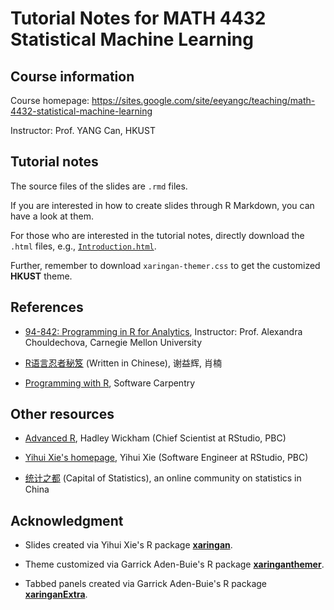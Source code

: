 # Tutorial Notes for MATH 4432 Statistical Machine Learning

## Course information

Course homepage: https://sites.google.com/site/eeyangc/teaching/math-4432-statistical-machine-learning
 
Instructor: Prof. YANG Can, HKUST

## Tutorial notes

The source files of the slides are `.rmd` files.

If you are interested in how to create slides through R Markdown, you can have a look at them.

For those who are interested in the tutorial notes, directly download the `.html` files, e.g., [`Introduction.html`](https://github.com/statwangz/MATH-4432-Statistical-Machine-Learning/blob/main/T01/Introduction.html).

Further, remember to download `xaringan-themer.css` to get the customized **HKUST** theme.

## References

- [94-842: Programming in R for Analytics](https://www.andrew.cmu.edu/user/achoulde/94842/), Instructor: Prof. Alexandra Chouldechova, Carnegie Mellon University

- [R语言忍者秘笈](https://bookdown.org/yihui/r-ninja/) (Written in Chinese), 谢益辉, 肖楠

- [Programming with R](https://swcarpentry.github.io/r-novice-inflammation/), Software Carpentry

## Other resources

- [Advanced R](https://adv-r.hadley.nz/), Hadley Wickham (Chief Scientist at RStudio, PBC)

- [Yihui Xie's homepage](https://yihui.org/), Yihui Xie (Software Engineer at RStudio, PBC)

- [统计之都](https://cosx.org/) (Capital of Statistics), an online community on statistics in China

## Acknowledgment
 
- Slides created via Yihui Xie's R package [**xaringan**](https://github.com/yihui/xaringan).

- Theme customized via Garrick Aden-Buie's R package [**xaringanthemer**](https://github.com/gadenbuie/xaringanthemer).

- Tabbed panels created via Garrick Aden-Buie's R package [**xaringanExtra**](https://github.com/gadenbuie/xaringanExtra/).

